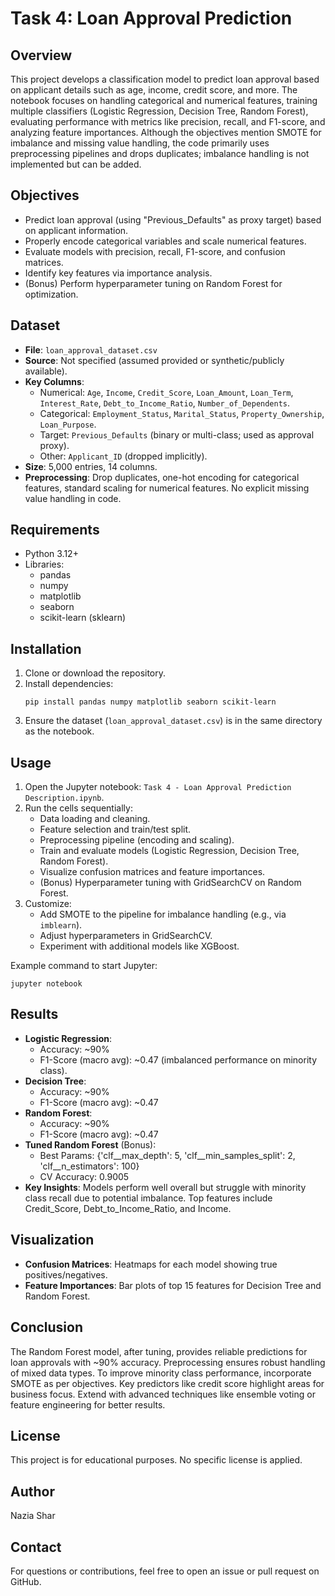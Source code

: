 # Task 4: Loan Approval Prediction

## Overview
This project develops a classification model to predict loan approval based on applicant details such as age, income, credit score, and more. The notebook focuses on handling categorical and numerical features, training multiple classifiers (Logistic Regression, Decision Tree, Random Forest), evaluating performance with metrics like precision, recall, and F1-score, and analyzing feature importances. Although the objectives mention SMOTE for imbalance and missing value handling, the code primarily uses preprocessing pipelines and drops duplicates; imbalance handling is not implemented but can be added.

## Objectives
- Predict loan approval (using "Previous_Defaults" as proxy target) based on applicant information.
- Properly encode categorical variables and scale numerical features.
- Evaluate models with precision, recall, F1-score, and confusion matrices.
- Identify key features via importance analysis.
- (Bonus) Perform hyperparameter tuning on Random Forest for optimization.

## Dataset
- **File**: `loan_approval_dataset.csv`
- **Source**: Not specified (assumed provided or synthetic/publicly available).
- **Key Columns**:
  - Numerical: `Age`, `Income`, `Credit_Score`, `Loan_Amount`, `Loan_Term`, `Interest_Rate`, `Debt_to_Income_Ratio`, `Number_of_Dependents`.
  - Categorical: `Employment_Status`, `Marital_Status`, `Property_Ownership`, `Loan_Purpose`.
  - Target: `Previous_Defaults` (binary or multi-class; used as approval proxy).
  - Other: `Applicant_ID` (dropped implicitly).
- **Size**: 5,000 entries, 14 columns.
- **Preprocessing**: Drop duplicates, one-hot encoding for categorical features, standard scaling for numerical features. No explicit missing value handling in code.

## Requirements
- Python 3.12+
- Libraries:
  - pandas
  - numpy
  - matplotlib
  - seaborn
  - scikit-learn (sklearn)

## Installation
1. Clone or download the repository.
2. Install dependencies:
   ```
   pip install pandas numpy matplotlib seaborn scikit-learn
   ```
3. Ensure the dataset (`loan_approval_dataset.csv`) is in the same directory as the notebook.

## Usage
1. Open the Jupyter notebook: `Task 4 - Loan Approval Prediction Description.ipynb`.
2. Run the cells sequentially:
   - Data loading and cleaning.
   - Feature selection and train/test split.
   - Preprocessing pipeline (encoding and scaling).
   - Train and evaluate models (Logistic Regression, Decision Tree, Random Forest).
   - Visualize confusion matrices and feature importances.
   - (Bonus) Hyperparameter tuning with GridSearchCV on Random Forest.
3. Customize:
   - Add SMOTE to the pipeline for imbalance handling (e.g., via `imblearn`).
   - Adjust hyperparameters in GridSearchCV.
   - Experiment with additional models like XGBoost.

Example command to start Jupyter:
```
jupyter notebook
```

## Results
- **Logistic Regression**:
  - Accuracy: ~90%
  - F1-Score (macro avg): ~0.47 (imbalanced performance on minority class).
- **Decision Tree**:
  - Accuracy: ~90%
  - F1-Score (macro avg): ~0.47
- **Random Forest**:
  - Accuracy: ~90%
  - F1-Score (macro avg): ~0.47
- **Tuned Random Forest** (Bonus):
  - Best Params: {'clf__max_depth': 5, 'clf__min_samples_split': 2, 'clf__n_estimators': 100}
  - CV Accuracy: 0.9005
- **Key Insights**: Models perform well overall but struggle with minority class recall due to potential imbalance. Top features include Credit_Score, Debt_to_Income_Ratio, and Income.

## Visualization
- **Confusion Matrices**: Heatmaps for each model showing true positives/negatives.
- **Feature Importances**: Bar plots of top 15 features for Decision Tree and Random Forest.

## Conclusion
The Random Forest model, after tuning, provides reliable predictions for loan approvals with ~90% accuracy. Preprocessing ensures robust handling of mixed data types. To improve minority class performance, incorporate SMOTE as per objectives. Key predictors like credit score highlight areas for business focus. Extend with advanced techniques like ensemble voting or feature engineering for better results.

## License
This project is for educational purposes. No specific license is applied.

## Author
Nazia Shar

## Contact
For questions or contributions, feel free to open an issue or pull request on GitHub.